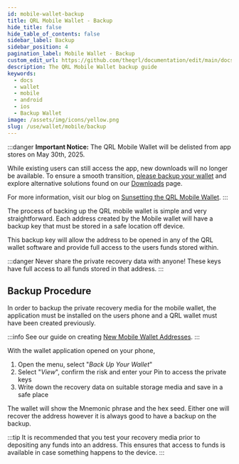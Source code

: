 ```yaml
---
id: mobile-wallet-backup
title: QRL Mobile Wallet - Backup
hide_title: false
hide_table_of_contents: false
sidebar_label: Backup
sidebar_position: 4
pagination_label: Mobile Wallet - Backup
custom_edit_url: https://github.com/theqrl/documentation/edit/main/docs/Use/Wallet/Mobile/backup-wallet.md
description: The QRL Mobile Wallet backup guide
keywords:
  - docs
  - wallet
  - mobile
  - android
  - ios
  - Backup Wallet
image: /assets/img/icons/yellow.png
slug: /use/wallet/mobile/backup
---
```


:::danger
**Important Notice:** The QRL Mobile Wallet will be delisted from app stores on May 30th, 2025. 

While existing users can still access the app, new downloads will no longer be available. To ensure a smooth transition, [please backup your wallet](/use/wallet/mobile/backup) and explore alternative solutions found on our [Downloads](https://www.theqrl.org/downloads) page. 

For more information, visit our blog on [Sunsetting the QRL Mobile Wallet](https://www.theqrl.org/blog/sunsetting-the-qrl-mobile-wallet/).
:::

The process of backing up the QRL mobile wallet is simple and very straightforward. Each address created by the Mobile wallet will have a backup key that must be stored in a safe location off device.

This backup key will allow the address to be opened in any of the QRL wallet software and provide full access to the users funds stored within.


:::danger
Never share the private recovery data with anyone! These keys have full access to all funds stored in that address. 
:::

## Backup Procedure

In order to backup the private recovery media for the mobile wallet, the application must be installed on the users phone and a QRL wallet must have been created previously.

:::info
See our guide on creating [New Mobile Wallet Addresses](/use/wallet/mobile/new).
:::

With the wallet application opened on your phone, 

1. Open the menu, select "*Back Up Your Wallet*" 
2. Select "*View*", confirm the risk and enter your Pin to access the private keys
3. Write down the recovery data on suitable storage media and save in a safe place

The wallet will show the Mnemonic phrase and the hex seed. Either one will recover the address however it is always good to have a backup on the backup.

:::tip
It is recommended that you test your recovery media prior to depositing any funds into an address. This ensures that access to funds is available in case something happens to the device.
:::

